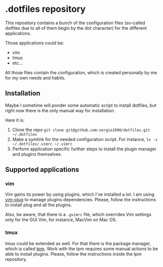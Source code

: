 # .dotfiles repository

This repository contains a bunch of the configuration files  (so-called dotfiles due to all of them begin by the dot character) for the different applications.

Those applications could be:
- vim
- tmux
- etc...

All those files contain the configuration, which is created personally by me for my own needs and habits.

## Installation

Maybe I sometime will ponder some automatic script to install dotfiles, but right now there is the only manual way for installation.

Here it is:

1. Clone the repo `git clone git@github.com:sergio1990/dotfiles.git ~/.dotfiles`
2. Make a symlink for the needed configuration script. For instance, `ln -s ~/.dotfiles/.vimrc ~/.vimrc`
3. Perform application specific further steps to install the plugin manager and plugins themselves.

## Supported applications

### vim

Vim gains its power by using plugins, which I've installed a lot. I am using [vim-plug](https://github.com/junegunn/vim-plug) to manage plugins dependencies. Please, follow the instructions to install plug and all the plugins.

Also, be aware, that there is a `.gvimrc` file, which overrides Vim settings only for the GUI Vim, for instance, MacVim on Mac OS.

### tmux

tmux could be extended as well. For that there is the package manager, which is called [tpm](https://github.com/tmux-plugins/tpm). Work with the tpm requires some manual actions to be able to install plugins. Please, follow the instructions inside the tpm repository.
